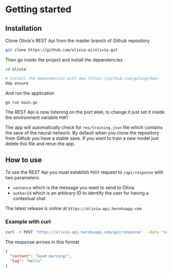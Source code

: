 # Getting started

## Installation
Clone Olivia's REST Api from the master branch of Github repository

```bash
git clone https://github.com/olivia-ai/olivia.git
```

Then go inside the project and install the dependencies

```bash
cd olivia

# Install the dependencies with dep (https://github.com/golang/dep)
dep ensure
```

And run the application

```bash
go run main.go
```

The REST Api is now listening on the port `8080`, to change it just set it inside the environment variable `PORT`

The app will automatically check for `res/training.json` file which contains the save of the neural network.
By default when you clone the repository from Github you have a stable save.
If you want to train a new model just delete this file and rerun the app.

## How to use
To use the REST Api you must establish `POST` request to `/api/response` with two parameters:
- `sentence` which is the message you want to send to Olivia
- `authorId` which is an arbitrary ID to identify the user for having a contextual chat

The latest release is online at `https://olivia-api.herokuapp.com`

### Example with curl
```bash
curl -X POST 'https://olivia-api.herokuapp.com/api/response' --data "sentence=Hello" --data "authorId=81278329032"
```

The response arrives in this format

```json
{
  "content": "Good morning!",
  "tag": "hello"
}
```
